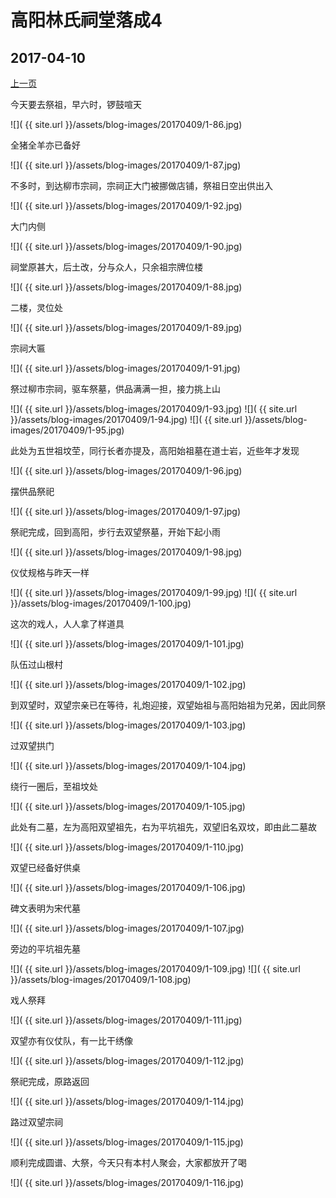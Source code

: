高阳林氏祠堂落成4
========================

2017-04-10
------------------------
[上一页](/2017/04/09/祠堂落成3.html)

今天要去祭祖，早六时，锣鼓喧天

![]( {{ site.url }}/assets/blog-images/20170409/1-86.jpg)

全猪全羊亦已备好

![]( {{ site.url }}/assets/blog-images/20170409/1-87.jpg)

不多时，到达柳市宗祠，宗祠正大门被挪做店铺，祭祖日空出供出入

![]( {{ site.url }}/assets/blog-images/20170409/1-92.jpg)

大门内侧

![]( {{ site.url }}/assets/blog-images/20170409/1-90.jpg)

祠堂原甚大，后土改，分与众人，只余祖宗牌位楼

![]( {{ site.url }}/assets/blog-images/20170409/1-88.jpg)

二楼，灵位处

![]( {{ site.url }}/assets/blog-images/20170409/1-89.jpg)

宗祠大匾

![]( {{ site.url }}/assets/blog-images/20170409/1-91.jpg)

祭过柳市宗祠，驱车祭墓，供品满满一担，接力挑上山

![]( {{ site.url }}/assets/blog-images/20170409/1-93.jpg)
![]( {{ site.url }}/assets/blog-images/20170409/1-94.jpg)
![]( {{ site.url }}/assets/blog-images/20170409/1-95.jpg)

此处为五世祖坟茔，同行长者亦提及，高阳始祖墓在道士岩，近些年才发现

![]( {{ site.url }}/assets/blog-images/20170409/1-96.jpg)

摆供品祭祀

![]( {{ site.url }}/assets/blog-images/20170409/1-97.jpg)

祭祀完成，回到高阳，步行去双望祭墓，开始下起小雨

![]( {{ site.url }}/assets/blog-images/20170409/1-98.jpg)

仪仗规格与昨天一样

![]( {{ site.url }}/assets/blog-images/20170409/1-99.jpg)
![]( {{ site.url }}/assets/blog-images/20170409/1-100.jpg)

这次的戏人，人人拿了样道具

![]( {{ site.url }}/assets/blog-images/20170409/1-101.jpg)

队伍过山根村

![]( {{ site.url }}/assets/blog-images/20170409/1-102.jpg)

到双望时，双望宗亲已在等待，礼炮迎接，双望始祖与高阳始祖为兄弟，因此同祭

![]( {{ site.url }}/assets/blog-images/20170409/1-103.jpg)

过双望拱门

![]( {{ site.url }}/assets/blog-images/20170409/1-104.jpg)

绕行一圈后，至祖坟处

![]( {{ site.url }}/assets/blog-images/20170409/1-105.jpg)

此处有二墓，左为高阳双望祖先，右为平坑祖先，双望旧名双坟，即由此二墓故

![]( {{ site.url }}/assets/blog-images/20170409/1-110.jpg)

双望已经备好供桌

![]( {{ site.url }}/assets/blog-images/20170409/1-106.jpg)

碑文表明为宋代墓

![]( {{ site.url }}/assets/blog-images/20170409/1-107.jpg)

旁边的平坑祖先墓

![]( {{ site.url }}/assets/blog-images/20170409/1-109.jpg)
![]( {{ site.url }}/assets/blog-images/20170409/1-108.jpg)

戏人祭拜

![]( {{ site.url }}/assets/blog-images/20170409/1-111.jpg)

双望亦有仪仗队，有一比干绣像

![]( {{ site.url }}/assets/blog-images/20170409/1-112.jpg)

祭祀完成，原路返回

![]( {{ site.url }}/assets/blog-images/20170409/1-114.jpg)

路过双望宗祠

![]( {{ site.url }}/assets/blog-images/20170409/1-115.jpg)

顺利完成圆谱、大祭，今天只有本村人聚会，大家都放开了喝

![]( {{ site.url }}/assets/blog-images/20170409/1-116.jpg)

